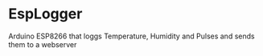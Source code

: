 # EspLogger
Arduino ESP8266 that loggs Temperature, Humidity and Pulses and sends them to a webserver
